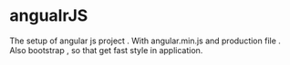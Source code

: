 # angualrJS
The setup of angular js project . With angular.min.js and production  file .  
Also bootstrap , so that get fast style in application.
